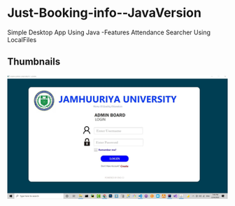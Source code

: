 # Just-Booking-info--JavaVersion
Simple Desktop App Using Java -Features Attendance Searcher Using LocalFiles

## Thumbnails
![](login.jpg)
